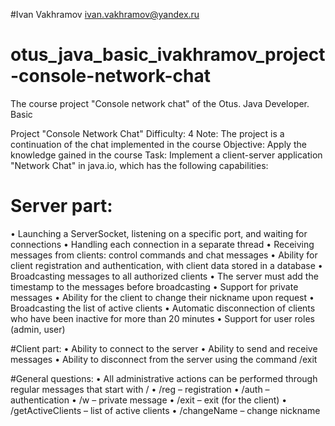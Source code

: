 #Ivan Vakhramov
ivan.vakhramov@yandex.ru

# otus_java_basic_ivakhramov_project-console-network-chat
The course project "Console network chat" of the Otus. Java Developer. Basic

Project "Console Network Chat"
Difficulty: 4
Note: The project is a continuation of the chat implemented in the course
Objective: Apply the knowledge gained in the course
Task: Implement a client-server application "Network Chat" in java.io, which has the following capabilities:

# Server part:
• Launching a ServerSocket, listening on a specific port, and waiting for connections
• Handling each connection in a separate thread
• Receiving messages from clients: control commands and chat messages
• Ability for client registration and authentication, with client data stored in a database
• Broadcasting messages to all authorized clients
• The server must add the timestamp to the messages before broadcasting
• Support for private messages
• Ability for the client to change their nickname upon request
• Broadcasting the list of active clients
• Automatic disconnection of clients who have been inactive for more than 20 minutes
• Support for user roles (admin, user)

#Client part:
• Ability to connect to the server
• Ability to send and receive messages
• Ability to disconnect from the server using the command /exit

#General questions:
• All administrative actions can be performed through regular messages that start with /
• /reg – registration
• /auth – authentication
• /w – private message
• /exit – exit (for the client)
• /getActiveClients – list of active clients
• /changeName – change nickname
